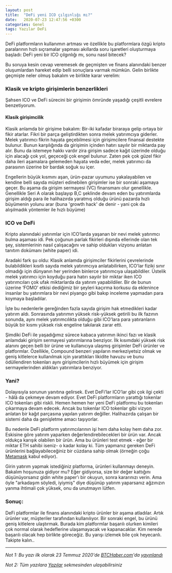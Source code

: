 ```yaml
---
layout: post
title:  "DeFi yeni ICO çılgınlığı mı?"
date:   2020-07-23 12:47:56 +0300
categories: Genel
tags: Yazılar DeFi
---
```


DeFi platformların kullanımın artması ve özellikle bu platformlara özgü kripto paralarının hızlı sıçramalar yapması akıllarda soru işaretleri oluşturmaya başladı: DeFi yeni bir ICO çılgınlığı mı, sonu nasıl bitecek?

Bu soruya kesin cevap veremesek de geçmişten ve finans alanındaki benzer oluşumlardan hareket edip belli sonuçlara varmak mümkün. Gelin birlikte geçmişte neler olmuş bakalım ve birlikte karar verelim: 

### Klasik ve kripto girişimlerin benzerlikleri

Şahsen ICO ve DeFi sürecini bir girişimin ömründe yaşadığı çeşitli evrelere benzetiyorum. 


#### Klasik girişimcilik

Klasik anlamda bir girişime bakalım: Bir-iki kafadar biraraya gelip ortaya bir fikir atarlar. Fikri bir parça geliştirdikten sonra melek yatırımcıya giderler. Melek yatırımcı fikrin hayata geçebilmesi için girişimcilere finansal destekte bulunur. Bunun karşılığında da girişimin içinden hatırı sayılır bir miktarda pay alır. Bunu da istemeye hakkı vardır zira girişim sadece kağıt üzerinde olduğu için alacağı çok yol, geçeceği çok engel bulunur. Zaten pek çok güzel fikir daha ileri aşamalara gelemeden hayata veda eder, melek yatırımcı da parasının üzerine bir bardak soğuk su içer. 

Engellerin büyük kısmını aşan, ürün-pazar uyumunu yakalayabilen ve kendine belli sayıda müşteri edinebilen girişimler ise bir sonraki aşamaya geçer. Bu aşama da girişim sermayesi (VC) finansmanı olur genellikle. Genellikle Seri A olarak başlayıp B,C şeklinde devam eden bu yatırımlarda girişim aldığı para ile halihazırda yaratmış olduğu ürünü pazarda hızlı büyümenin yolunu arar (buna 'growth hack' de denir - yani çok da alışılmadık yöntemler ile hızlı büyüme)

### ICO ve DeFi
Kripto alanındaki yatırımlar için ICO’larda yaşanan bir nevi melek yatırımcı bulma aşaması idi. Pek çoğunun parlak fikirleri dışında ellerinde olan tek şey, sistemlerinin nasıl çalışacağını ve sahip oldukları vizyonu anlatan tanıtım dokümanı (white paper) idi. 

Aradaki fark şu oldu: Klasik anlamda girişimciler fikirlerini çevrelerinde bulabildikleri kısıtlı sayıda melek yatırımcıya anlatabilirken, ICO'lar fiziki sınır olmadığı için dünyanın her yerinden binlerce yatırımcıya ulaşabildiler. Üstelik melek yatırımcı için koyduğu para hatırı sayılır bir miktar iken ICO yatırımcıları çok ufak miktarlarda da yatırım yapabildiler. Bir de bunun üzerine ‘FOMO’ etkisi dediğimiz bir şeyleri kaçırma korkusu da eklenince insanlar bu yatırımlara bir nevi piyango gibi bakıp inceleme yapmadan para koymaya başladılar.

İşte bu nedenlerle gereğinden fazla sayıda girişim hak etmedikleri kadar yatırım aldı. Sonrasında yatırımın yüksek risk-yüksek getirili bu ilk fazının sonunda, aynı melek yatırımcılıkta olduğu gibi ICO'lara para yatıranların büyük bir kısmı yüksek risk engeline takılarak zarar etti. 

Şimdiki DeFi ile yaşadığımız sürece kabaca yatırımın ikinci fazı ve klasik anlamdaki girişim sermayesi yatırımlarına benziyor. İlk kısımdaki yüksek risk alanını geçen belli bir ürüne ve kullanıcıya ulaşmış girişimler DeFi ürünler ve platformlar. Özellikle, Compound benzeri yapıların merkeziyetsiz olmak ve geniş kitlelerce kullanılmak için yarattıkları likidite havuzu ve bunu ödüllendiren tokenları aynı girişimcilerin hızlı büyümek için girişim sermayelerinden aldıkları yatırımlara benziyor. 

### Yani?

Dolayısıyla sorunun yanıtına gelirsek. Evet DeFi’lar ICO’lar gibi çok ilgi çekti - hâlâ da çekmeye devam ediyor. Evet DeFi platformların yarattığı tokenlar ICO tokenları gibi riskli. Hemen hemen her yeni DeFi platformu bu tokenları çıkarmaya devam edecek. Ancak bu tokenlar ICO tokenlar gibi vizyon anlatan bir kağıt parçasına yapılan yatırım değiller. Halihazırda çalışan bir sistemi daha da genişletme amacı taşıyorlar. 

Bu nedenle DeFi platform yatırımcılarının işi hem daha kolay hem daha zor. Eskisine göre yatırım yaparken değerlendirebilecekleri bir ürün var. Ancak oldukça karışık olabilen bir ürün. Ama bu ürünleri test etmek - eğer bir miktar ETH sahibi iseniz- o kadar kolay ki. Tüm yapmanız gereken DeFi ürünlerini bağlayabileceğiniz bir cüzdana sahip olmak (örneğin çoğu [Metamask](https://metamask.io/) kabul ediyor). 

Girin yatırım yapmak istediğiniz platforma, ürünleri kullanmayı deneyin. Bakalım hoşunuza gidiyor mu? Eğer gidiyorsa, size bir değer kattığını düşünüyorsanız gidin white paper’ı bir okuyun, sonra kararınızı verin. Ama öyle "arkadaşım söyledi, iyiymiş" diye düşünüp yatırım yaparsanız ağzınızın yanma ihtimali çok yüksek, onu da unutmayın lütfen. 

### Sonuç: 
DeFi platformlar ile finans alanındaki kripto ürünler bir aşama atladılar. Artık ürünler var, müşteriler tarafından kullanılıyor. Bir sonraki engel, bu ürünü geniş kitlelere ulaştırmak. Burada kim platformlar başarılı olurken kimileri çok normal olarak hedeflerine ulaşamayacak ve kapanacaklar. Kim nerede başarılı olacak hep birlikte göreceğiz. Bu yarışı izlemek bile çok heyecanlı. Takipte kalın.. 



---

*Not 1: Bu yazı ilk olarak 23 Temmuz 2020'de [BTCHaber.com](https://www.btchaber.com/)'da [yayınlandı](https://www.btchaber.com/aragon-ile-defida-yonetim/)*

*Not 2: Tüm yazılara [Yazılar](/articles/) sekmesinden ulaşabilirsiniz*
